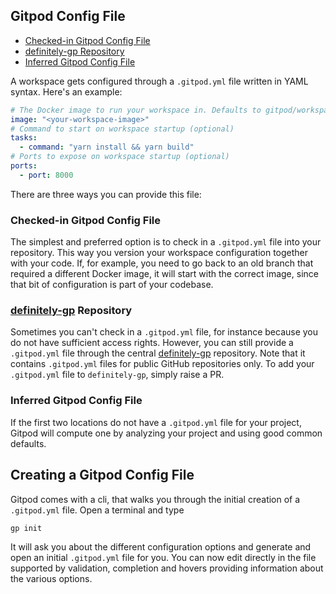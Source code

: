 ## Gitpod Config File

- [Checked-in Gitpod Config File](#checked-in-gitpod-file)
- [definitely-gp Repository](#definitely-gp-repository)
- [Inferred Gitpod Config File](#inferred-gitpod-file)

A workspace gets configured through a `.gitpod.yml` file written in YAML syntax. Here's an example:

```yaml
# The Docker image to run your workspace in. Defaults to gitpod/workspace-full
image: "<your-workspace-image>"
# Command to start on workspace startup (optional)
tasks:
  - command: "yarn install && yarn build"
# Ports to expose on workspace startup (optional)
ports:
  - port: 8000
```

There are three ways you can provide this file:

### Checked-in Gitpod Config File

The simplest and preferred option is to check in a `.gitpod.yml` file into your repository. This way you
version your workspace configuration together with your code. If, for example, you need to go back to
an old branch that required a different Docker image, it will start with the correct image, since that
bit of configuration is part of your codebase.

### [definitely-gp](https://github.com/gitpod-io/definitely-gp) Repository

Sometimes you can't check in a `.gitpod.yml` file, for instance because you do not have sufficient
access rights. However, you can still provide a `.gitpod.yml` file through the central
[definitely-gp](https://github.com/gitpod-io/definitely-gp) repository. Note that it contains
`.gitpod.yml` files for public GitHub repositories only. To add your `.gitpod.yml` file to `definitely-gp`,
simply raise a PR.

### Inferred Gitpod Config File

If the first two locations do not have a `.gitpod.yml` file for your project, Gitpod will compute one by
analyzing your project and using good common defaults.

## Creating a Gitpod Config File

Gitpod comes with a cli, that walks you through the initial creation of a `.gitpod.yml` file.
Open a terminal and type

```sh
gp init
```

It will ask you about the different configuration options and generate and open an initial `.gitpod.yml` file for you.
You can now edit directly in the file supported by validation, completion and hovers providing information about the various options.
